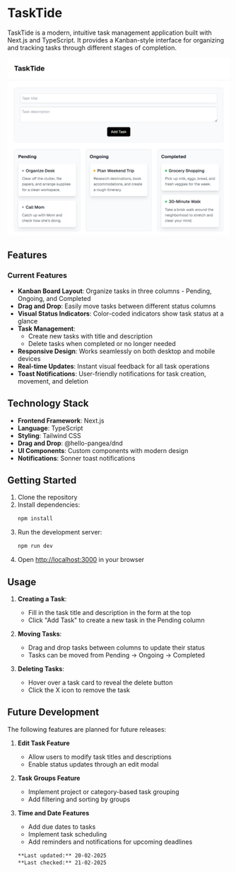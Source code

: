 # TaskTide

TaskTide is a modern, intuitive task management application built with Next.js and TypeScript. It provides a Kanban-style interface for organizing and tracking tasks through different stages of completion.

![1739991629005](image/README/1739991629005.png)

## Features

### Current Features

- **Kanban Board Layout**: Organize tasks in three columns - Pending, Ongoing, and Completed
- **Drag and Drop**: Easily move tasks between different status columns
- **Visual Status Indicators**: Color-coded indicators show task status at a glance
- **Task Management**:
  - Create new tasks with title and description
  - Delete tasks when completed or no longer needed
- **Responsive Design**: Works seamlessly on both desktop and mobile devices
- **Real-time Updates**: Instant visual feedback for all task operations
- **Toast Notifications**: User-friendly notifications for task creation, movement, and deletion

## Technology Stack

- **Frontend Framework**: Next.js
- **Language**: TypeScript
- **Styling**: Tailwind CSS
- **Drag and Drop**: @hello-pangea/dnd
- **UI Components**: Custom components with modern design
- **Notifications**: Sonner toast notifications

## Getting Started

1. Clone the repository
2. Install dependencies:
   ```bash
   npm install
   ```
3. Run the development server:
   ```bash
   npm run dev
   ```
4. Open [http://localhost:3000](http://localhost:3000) in your browser

## Usage

1. **Creating a Task**:

   - Fill in the task title and description in the form at the top
   - Click "Add Task" to create a new task in the Pending column
2. **Moving Tasks**:

   - Drag and drop tasks between columns to update their status
   - Tasks can be moved from Pending → Ongoing → Completed
3. **Deleting Tasks**:

   - Hover over a task card to reveal the delete button
   - Click the X icon to remove the task

## Future Development

The following features are planned for future releases:

1. **Edit Task Feature**

   - Allow users to modify task titles and descriptions
   - Enable status updates through an edit modal
2. **Task Groups Feature**

   - Implement project or category-based task grouping
   - Add filtering and sorting by groups
3. **Time and Date Features**

   - Add due dates to tasks
   - Implement task scheduling
   - Add reminders and notifications for upcoming deadlines

   ```
   **Last updated:** 20-02-2025
   **Last checked:** 21-02-2025
   ```
